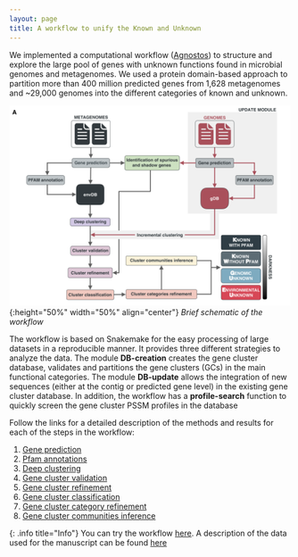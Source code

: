 ```yaml
---
layout: page
title: A workflow to unify the Known and Unknown
---
```

We implemented a computational workflow ([Agnostos](https://www.encyclopedia.com/environment/encyclopedias-almanacs-transcripts-and-maps/agnostos-theos)) to structure and explore the large pool of genes with unknown functions found in microbial genomes and metagenomes. We used a protein domain-based approach to partition more than 400 million predicted genes from 1,628 metagenomes and ~29,000 genomes into the different categories of known and unknown.


![workflow.jpg](img/workflow.png#center){:height="50%" width="50%" align="center"} 
*Brief schematic of the workflow*


The workflow is based on Snakemake for the easy processing of large datasets in a reproducible manner. It provides three different strategies to analyze the data. The module **DB-creation** creates the gene cluster database, validates and partitions the gene clusters (GCs) in the main functional categories. The module **DB-update** allows the integration of new sequences (either at the contig or predicted gene level) in the existing gene cluster database. In addition, the workflow has a **profile-search** function to quickly screen the gene cluster PSSM profiles in the database

Follow the links for a detailed description of the methods and results for each of the steps in the workflow:

1. [Gene prediction](gene-prediction)
2. [Pfam annotations](pfam-annotation)
3. [Deep clustering](deep-clustering)
4. [Gene cluster validation](cluster-validation)
5. [Gene cluster refinement](cluster-refinement)
6. [Gene cluster classification](cluster-classification)
7. [Gene cluster category refinement](category-refinement)
8. [Gene cluster communities inference](cluster-communities)


{: .info title="Info"}
You can try the workflow [here](https://github.com/functional-dark-side/agnostos-wf). A description of the data used for the manuscript can be found [here](data)


